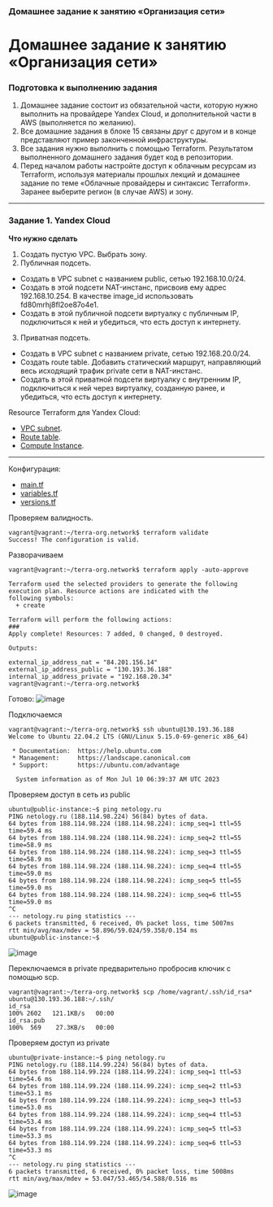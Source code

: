 ### Домашнее задание к занятию «Организация сети»

# Домашнее задание к занятию «Организация сети»

### Подготовка к выполнению задания

1. Домашнее задание состоит из обязательной части, которую нужно выполнить на провайдере Yandex Cloud, и дополнительной части в AWS (выполняется по желанию). 
2. Все домашние задания в блоке 15 связаны друг с другом и в конце представляют пример законченной инфраструктуры.  
3. Все задания нужно выполнить с помощью Terraform. Результатом выполненного домашнего задания будет код в репозитории. 
4. Перед началом работы настройте доступ к облачным ресурсам из Terraform, используя материалы прошлых лекций и домашнее задание по теме «Облачные провайдеры и синтаксис Terraform». Заранее выберите регион (в случае AWS) и зону.

---
### Задание 1. Yandex Cloud 

**Что нужно сделать**

1. Создать пустую VPC. Выбрать зону.
2. Публичная подсеть.

 - Создать в VPC subnet с названием public, сетью 192.168.10.0/24.
 - Создать в этой подсети NAT-инстанс, присвоив ему адрес 192.168.10.254. В качестве image_id использовать fd80mrhj8fl2oe87o4e1.
 - Создать в этой публичной подсети виртуалку с публичным IP, подключиться к ней и убедиться, что есть доступ к интернету.
3. Приватная подсеть.
 - Создать в VPC subnet с названием private, сетью 192.168.20.0/24.
 - Создать route table. Добавить статический маршрут, направляющий весь исходящий трафик private сети в NAT-инстанс.
 - Создать в этой приватной подсети виртуалку с внутренним IP, подключиться к ней через виртуалку, созданную ранее, и убедиться, что есть доступ к интернету.

Resource Terraform для Yandex Cloud:

- [VPC subnet](https://registry.terraform.io/providers/yandex-cloud/yandex/latest/docs/resources/vpc_subnet).
- [Route table](https://registry.terraform.io/providers/yandex-cloud/yandex/latest/docs/resources/vpc_route_table).
- [Compute Instance](https://registry.terraform.io/providers/yandex-cloud/yandex/latest/docs/resources/compute_instance).

---

Конфигурация:

* [main.tf](https://github.com/Destian1995/terra-org.network/blob/main/main.tf)
* [variables.tf](https://github.com/Destian1995/terra-org.network/blob/main/variables.tf)
* [versions.tf](https://github.com/Destian1995/terra-org.network/blob/main/versions.tf)


Проверяем валидность.
```
vagrant@vagrant:~/terra-org.network$ terraform validate
Success! The configuration is valid.
```

Разворачиваем
```
vagrant@vagrant:~/terra-org.network$ terraform apply -auto-approve

Terraform used the selected providers to generate the following execution plan. Resource actions are indicated with the
following symbols:
  + create

Terraform will perform the following actions:
###
Apply complete! Resources: 7 added, 0 changed, 0 destroyed.

Outputs:

external_ip_address_nat = "84.201.156.14"
external_ip_address_public = "130.193.36.188"
internal_ip_address_private = "192.168.20.34"
vagrant@vagrant:~/terra-org.network$
```
Готово:
![image](https://github.com/Destian1995/devops-netology/assets/106807250/3a999a8c-03fd-4cee-8d91-424b06563855)



Подключаемся
```
vagrant@vagrant:~/terra-org.network$ ssh ubuntu@130.193.36.188
Welcome to Ubuntu 22.04.2 LTS (GNU/Linux 5.15.0-69-generic x86_64)

 * Documentation:  https://help.ubuntu.com
 * Management:     https://landscape.canonical.com
 * Support:        https://ubuntu.com/advantage

  System information as of Mon Jul 10 06:39:37 AM UTC 2023
```


Проверяем доступ в сеть из public
```
ubuntu@public-instance:~$ ping netology.ru
PING netology.ru (188.114.98.224) 56(84) bytes of data.
64 bytes from 188.114.98.224 (188.114.98.224): icmp_seq=1 ttl=55 time=59.4 ms
64 bytes from 188.114.98.224 (188.114.98.224): icmp_seq=2 ttl=55 time=58.9 ms
64 bytes from 188.114.98.224 (188.114.98.224): icmp_seq=3 ttl=55 time=58.9 ms
64 bytes from 188.114.98.224 (188.114.98.224): icmp_seq=4 ttl=55 time=59.0 ms
64 bytes from 188.114.98.224 (188.114.98.224): icmp_seq=5 ttl=55 time=59.0 ms
64 bytes from 188.114.98.224 (188.114.98.224): icmp_seq=6 ttl=55 time=59.0 ms
^C
--- netology.ru ping statistics ---
6 packets transmitted, 6 received, 0% packet loss, time 5007ms
rtt min/avg/max/mdev = 58.896/59.024/59.358/0.154 ms
ubuntu@public-instance:~$
```
![image](https://github.com/Destian1995/devops-netology/assets/106807250/40bb3d93-1db2-47fb-96e2-c986ba88a588)


Переключаемся в private предварительно пробросив ключик с помощью scp.
```
vagrant@vagrant:~/terra-org.network$ scp /home/vagrant/.ssh/id_rsa* ubuntu@130.193.36.188:~/.ssh/
id_rsa                                                                                100% 2602   121.1KB/s   00:00
id_rsa.pub                                                                            100%  569    27.3KB/s   00:00
```
Проверяем доступ из private
```
ubuntu@private-instance:~$ ping netology.ru
PING netology.ru (188.114.99.224) 56(84) bytes of data.
64 bytes from 188.114.99.224 (188.114.99.224): icmp_seq=1 ttl=53 time=54.6 ms
64 bytes from 188.114.99.224 (188.114.99.224): icmp_seq=2 ttl=53 time=53.1 ms
64 bytes from 188.114.99.224 (188.114.99.224): icmp_seq=3 ttl=53 time=53.0 ms
64 bytes from 188.114.99.224 (188.114.99.224): icmp_seq=4 ttl=53 time=53.4 ms
64 bytes from 188.114.99.224 (188.114.99.224): icmp_seq=5 ttl=53 time=53.3 ms
64 bytes from 188.114.99.224 (188.114.99.224): icmp_seq=6 ttl=53 time=53.3 ms
^C
--- netology.ru ping statistics ---
6 packets transmitted, 6 received, 0% packet loss, time 5008ms
rtt min/avg/max/mdev = 53.047/53.465/54.588/0.516 ms
```
![image](https://github.com/Destian1995/devops-netology/assets/106807250/4a2173ea-eaf1-4d9d-8466-0026e8ef1284)

